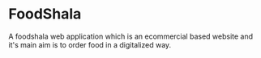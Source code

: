 # FoodShala
A foodshala web application which is an ecommercial based website and it's main aim is to order food in a digitalized way.
